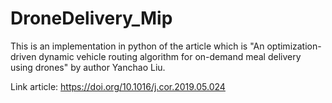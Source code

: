 # DroneDelivery_Mip
This is an implementation in python of the article which is "An optimization-driven dynamic vehicle routing algorithm for on-demand meal delivery using drones" by author Yanchao Liu.

Link article: https://doi.org/10.1016/j.cor.2019.05.024

